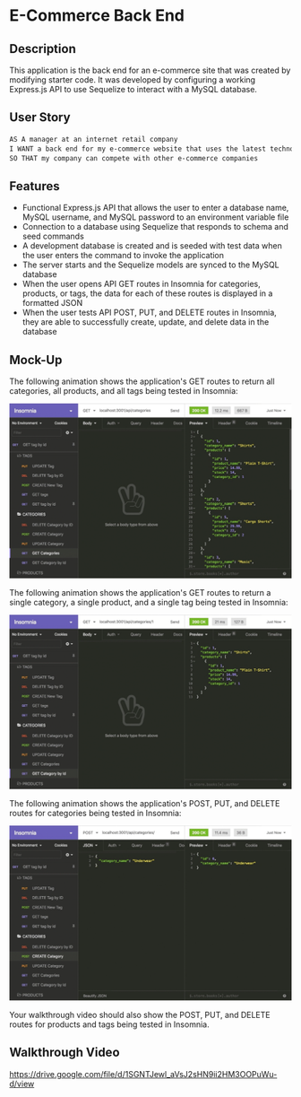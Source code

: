 # E-Commerce Back End

## Description

This application is the back end for an e-commerce site that was created by modifying starter code. It was developed by configuring a working Express.js API to use Sequelize to interact with a MySQL database.

## User Story

```md
AS A manager at an internet retail company
I WANT a back end for my e-commerce website that uses the latest technologies
SO THAT my company can compete with other e-commerce companies
```

## Features

- Functional Express.js API that allows the user to enter a database name, MySQL username, and MySQL password to an environment variable file
- Connection to a database using Sequelize that responds to schema and seed commands
- A development database is created and is seeded with test data when the user enters the command to invoke the application
- The server starts and the Sequelize models are synced to the MySQL database
- When the user opens API GET routes in Insomnia for categories, products, or tags, the data for each of these routes is displayed in a formatted JSON
- When the user tests API POST, PUT, and DELETE routes in Insomnia, they are able to successfully create, update, and delete data in the database


## Mock-Up

The following animation shows the application's GET routes to return all categories, all products, and all tags being tested in Insomnia:

![In Insomnia, the user tests “GET tags,” “GET Categories,” and “GET All Products.”.](./Assets/13-orm-homework-demo-01.gif)

The following animation shows the application's GET routes to return a single category, a single product, and a single tag being tested in Insomnia:

![In Insomnia, the user tests “GET tag by id,” “GET Category by ID,” and “GET One Product.”](./Assets/13-orm-homework-demo-02.gif)

The following animation shows the application's POST, PUT, and DELETE routes for categories being tested in Insomnia:

![In Insomnia, the user tests “DELETE Category by ID,” “CREATE Category,” and “UPDATE Category.”](./Assets/13-orm-homework-demo-03.gif)

Your walkthrough video should also show the POST, PUT, and DELETE routes for products and tags being tested in Insomnia.

## Walkthrough Video

https://drive.google.com/file/d/1SGNTJewl_aVsJ2sHN9ii2HM3OOPuWu-d/view
